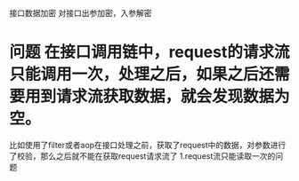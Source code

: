 接口数据加密
对接口出参加密，入参解密

# 问题 在接口调用链中，request的请求流只能调用一次，处理之后，如果之后还需要用到请求流获取数据，就会发现数据为空。

比如使用了filter或者aop在接口处理之前，获取了request中的数据，对参数进行了校验，那么之后就不能在获取request请求流了
1.request流只能读取一次的问题
